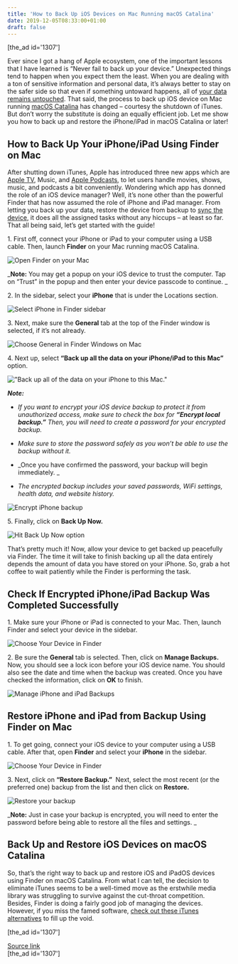 ```yaml
---
title: 'How to Back Up iOS Devices on Mac Running macOS Catalina'
date: 2019-12-05T08:33:00+01:00
draft: false
---
```


\[the\_ad id='1307'\]  
  

  

Ever since I got a hang of Apple ecosystem, one of the important lessons that I have learned is “Never fail to back up your device.” Unexpected things tend to happen when you expect them the least. When you are dealing with a ton of sensitive information and personal data, it’s always better to stay on the safer side so that even if something untoward happens, all of [your data remains untouched](https://beebom.com/how-recover-deleted-icloud-contacts-calendars-bookmarks/). That said, the process to back up iOS device on Mac running [macOS Catalina](https://beebom.com/macos-catalina-features/) has changed – courtesy the shutdown of iTunes. But don’t worry the substitute is doing an equally efficient job. Let me show you how to back up and restore the iPhone/iPad in macOS Catalina or later!  

How to Back Up Your iPhone/iPad Using Finder on Mac
---------------------------------------------------

  

After shutting down iTunes, Apple has introduced three new apps which are [Apple TV](https://beebom.com/best-tips-tricks-apple-tv-app/), Music, and [Apple Podcasts](https://beebom.com/best-tips-tricks-podcasts-app-mac/), to let users handle movies, shows, music, and podcasts a bit conveniently. Wondering which app has donned the role of an iOS device manager? Well, it’s none other than the powerful Finder that has now assumed the role of iPhone and iPad manager. From letting you back up your data, restore the device from backup to [sync the device](https://beebom.com/sync-iphone-ipad-with-mac-macos-catalina/), it does all the assigned tasks without any hiccups – at least so far. That all being said, let’s get started with the guide!  

1\. First off, connect your iPhone or iPad to your computer using a USB cable. Then, launch **Finder** on your Mac running macOS Catalina.  

![Open Finder on your Mac](https://beebom.com/wp-content/uploads/2019/12/Open-Finder-on-your-Mac-.jpg)

_**Note:** You may get a popup on your iOS device to trust the computer. Tap on “Trust” in the popup and then enter your device passcode to continue. _  

2\. In the sidebar, select your **iPhone** that is under the Locations section.  

![Select iPhone in Finder sidebar](https://beebom.com/wp-content/uploads/2019/12/Select-iPhone-in-Finder-sidebar-.jpg)

3\. Next, make sure the **General** tab at the top of the Finder window is selected, if it’s not already.  

![Choose General in Finder Windows on Mac](https://beebom.com/wp-content/uploads/2019/12/Choose-General-in-Finder-Windows-on-Mac-.jpg)

  
  

  

4\. Next up, select **“Back up all the data on your iPhone/iPad to this Mac”** option.  

!["Back up all of the data on your iPhone to this Mac."  ](https://beebom.com/wp-content/uploads/2019/12/Now-select-backup-.jpg)

_**Note:**_  

*   _If you want to encrypt your iOS device backup to protect it from unauthorized access, make sure to check the box for **“Encrypt local backup.”** Then, you will need to create a password for your encrypted backup._
  
*   _Make sure to store the password safely as you won’t be able to use the backup without it._
  
*   _Once you have confirmed the password, your backup will begin immediately. _
  
*   _The encrypted backup includes your saved passwords, WiFi settings, health data, and website history._
  

![Encrypt iPhone backup](https://beebom.com/wp-content/uploads/2019/12/Encrypt-iPhone-backup-.jpg)

5\. Finally, click on **Back Up Now.**  

![Hit Back Up Now option](https://beebom.com/wp-content/uploads/2019/12/Hit-Back-Up-Now-option-.jpg)

That’s pretty much it! Now, allow your device to get backed up peacefully via Finder. The time it will take to finish backing up all the data entirely depends the amount of data you have stored on your iPhone. So, grab a hot coffee to wait patiently while the Finder is performing the task.  

Check If Encrypted iPhone/iPad Backup Was Completed Successfully
----------------------------------------------------------------

  

1\. Make sure your iPhone or iPad is connected to your Mac. Then, launch Finder and select your device in the sidebar.  

![Choose Your Device in Finder](https://beebom.com/wp-content/uploads/2019/12/Choose-Your-Device-in-Finder-.jpg)

  
  

  

2\. Be sure the **General** tab is selected. Then, click on **Manage Backups.** Now, you should see a lock icon before your iOS device name. You should also see the date and time when the backup was created. Once you have checked the information, click on **OK** to finish.  

![Manage iPhone and iPad Backups](https://beebom.com/wp-content/uploads/2019/12/Manage-iPhone-and-iPad-Backups.jpg)

Restore iPhone and iPad from Backup Using Finder on Mac
-------------------------------------------------------

  

1\. To get going, connect your iOS device to your computer using a USB cable. After that, open **Finder** and select your **iPhone** in the sidebar.  

![Choose Your Device in Finder](https://beebom.com/wp-content/uploads/2019/12/Choose-Your-Device-in-Finder-.jpg)

3\. Next, click on **“Restore Backup.”**  Next, select the most recent (or the preferred one) backup from the list and then click on **Restore.**  

![Restore your backup](https://beebom.com/wp-content/uploads/2019/12/Restore-your-backup-.jpg)

_**Note:** Just in case your backup is encrypted, you will need to enter the password before being able to restore all the files and settings. _  

Back Up and Restore iOS Devices on macOS Catalina
-------------------------------------------------

  

So, that’s the right way to back up and restore iOS and iPadOS devices using Finder on macOS Catalina. From what I can tell, the decision to eliminate iTunes seems to be a well-timed move as the erstwhile media library was struggling to survive against the cut-throat competition. Besides, Finder is doing a fairly good job of managing the devices. However, if you miss the famed software, [check out these iTunes alternatives](https://beebom.com/best-itunes-alternatives/) to fill up the void.  

  
  
\[the\_ad id='1307'\]  
  
[Source link](https://beebom.com/how-back-up-ios-devices-mac-running-macos-catalina/)  
\[the\_ad id='1307'\]